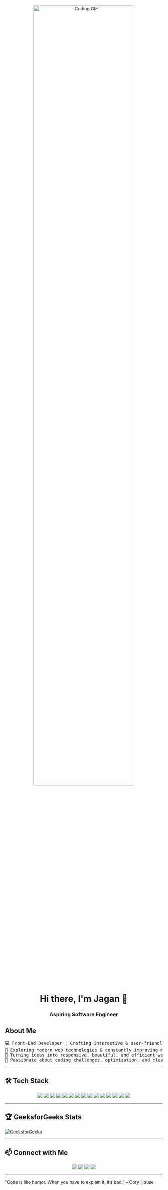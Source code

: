 <p align="center">
  <img src="https://user-images.githubusercontent.com/74038190/225813708-98b745f2-7d22-48cf-9150-083f1b00d6c9.gif" alt="Coding GIF" width="80%"/>
</p>


<h1 align="center">Hi there, I'm Jagan 👋</h1>
<h3 align="center"> Aspiring Software Engineer</h3>

## About Me
<pre align="left">
💻 Front-End Developer | Crafting interactive & user-friendly web experiences 
🌱 Exploring modern web technologies & constantly improving my skills
🚀 Turning ideas into responsive, beautiful, and efficient web apps
🎯 Passionate about coding challenges, optimization, and clean code
</pre>

---

## 🛠️ Tech Stack

<p align="center">
<img src="https://img.shields.io/badge/React-20232A?style=for-the-badge&logo=react&logoColor=61DAFB" />
<img src="https://img.shields.io/badge/React_Native-20232A?style=for-the-badge&logo=react&logoColor=61DAFB" />
<img src="https://img.shields.io/badge/Flask-000000?style=for-the-badge&logo=flask&logoColor=white" />
<img src="https://img.shields.io/badge/Firebase-FFCA28?style=for-the-badge&logo=firebase&logoColor=black" />
<img src="https://img.shields.io/badge/MongoDB-47A248?style=for-the-badge&logo=mongodb&logoColor=white" />
<img src="https://img.shields.io/badge/JavaScript-F7DF1E?style=for-the-badge&logo=javascript&logoColor=black" />
<img src="https://img.shields.io/badge/Java-007396?style=for-the-badge&logo=java&logoColor=white" />
<img src="https://img.shields.io/badge/C-00599C?style=for-the-badge&logo=c&logoColor=white" />
<img src="https://img.shields.io/badge/HTML5-E34F26?style=for-the-badge&logo=html5&logoColor=white" />
<img src="https://img.shields.io/badge/CSS3-1572B6?style=for-the-badge&logo=css3&logoColor=white" />
<img src="https://img.shields.io/badge/VS_Code-007ACC?style=for-the-badge&logo=visual-studio-code&logoColor=white" />
<img src="https://img.shields.io/badge/Postman-FF6C37?style=for-the-badge&logo=postman&logoColor=white" />
<img src="https://img.shields.io/badge/Figma-F24E1E?style=for-the-badge&logo=figma&logoColor=white" />
<img src="https://img.shields.io/badge/Git-F05032?style=for-the-badge&logo=git&logoColor=white" />
<img src="https://img.shields.io/badge/GitHub-181717?style=for-the-badge&logo=github&logoColor=white" />
</p>

---

## 🏆 GeeksforGeeks Stats

[![GeeksforGeeks](https://img.shields.io/badge/GeeksforGeeks-Contributions-green?style=for-the-badge&logo=geeksforgeeks)](https://auth.geeksforgeeks.org/user/jaganrtxe8/profile)

---

## 📫 Connect with Me

<p align="center">
<a href="https://www.linkedin.com/in/www.linkedin.com/in/jaganr2005/"><img src="https://img.shields.io/badge/LinkedIn-0A66C2?style=for-the-badge&logo=linkedin&logoColor=white" /></a>
<a href="https://YOUR_PORTFOLIO_URL/"><img src="https://img.shields.io/badge/Portfolio-FF69B4?style=for-the-badge&logo=google-chrome&logoColor=white" /></a>
<a href="mailto:jaganr2005@gmail.com"><img src="https://img.shields.io/badge/Gmail-D14836?style=for-the-badge&logo=gmail&logoColor=white" /></a>
<a href="https://github.com/Jaganr07"><img src="https://img.shields.io/badge/GitHub-181717?style=for-the-badge&logo=github&logoColor=white" /></a>
</p>

---

“Code is like humor. When you have to explain it, it’s bad.” – Cory House
